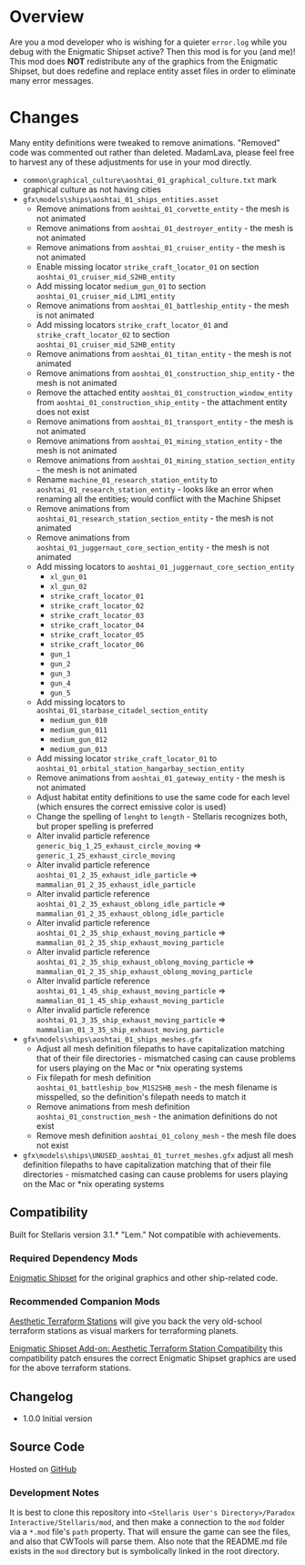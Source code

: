 # Overview

Are you a mod developer who is wishing for a quieter `error.log` while you debug with the Enigmatic Shipset active?  Then this mod is for you (and me)!  This mod does **NOT** redistribute any of the graphics from the Enigmatic Shipset, but does redefine and replace entity asset files in order to eliminate many error messages.

# Changes

Many entity definitions were tweaked to remove animations.  "Removed" code was commented out rather than deleted.  MadamLava, please feel free to harvest any of these adjustments for use in your mod directly.

* `common\graphical_culture\aoshtai_01_graphical_culture.txt` mark graphical culture as not having cities
* `gfx\models\ships\aoshtai_01_ships_entities.asset`
    * Remove animations from `aoshtai_01_corvette_entity` - the mesh is not animated
    * Remove animations from `aoshtai_01_destroyer_entity` - the mesh is not animated
    * Remove animations from `aoshtai_01_cruiser_entity` - the mesh is not animated
    * Enable missing locator `strike_craft_locator_01` on section `aoshtai_01_cruiser_mid_S2HB_entity`
    * Add missing locator `medium_gun_01` to section `aoshtai_01_cruiser_mid_L1M1_entity`
    * Remove animations from `aoshtai_01_battleship_entity` - the mesh is not animated
    * Add missing locators `strike_craft_locator_01` and `strike_craft_locator_02` to section `aoshtai_01_cruiser_mid_S2HB_entity`
    * Remove animations from `aoshtai_01_titan_entity` - the mesh is not animated
    * Remove animations from `aoshtai_01_construction_ship_entity` - the mesh is not animated
    * Remove the attached entity `aoshtai_01_construction_window_entity` from `aoshtai_01_construction_ship_entity` - the attachment entity does not exist
    * Remove animations from `aoshtai_01_transport_entity` - the mesh is not animated
    * Remove animations from `aoshtai_01_mining_station_entity` - the mesh is not animated
    * Remove animations from `aoshtai_01_mining_station_section_entity` - the mesh is not animated
    * Rename `machine_01_research_station_entity` to `aoshtai_01_research_station_entity` - looks like an error when renaming all the entities; would conflict with the Machine Shipset
    * Remove animations from `aoshtai_01_research_station_section_entity` - the mesh is not animated
    * Remove animations from `aoshtai_01_juggernaut_core_section_entity` - the mesh is not animated
    * Add missing locators to `aoshtai_01_juggernaut_core_section_entity`
        * `xl_gun_01`
        * `xl_gun_02`
        * `strike_craft_locator_01`
        * `strike_craft_locator_02`
        * `strike_craft_locator_03`
        * `strike_craft_locator_04`
        * `strike_craft_locator_05`
        * `strike_craft_locator_06`
        * `gun_1`
        * `gun_2`
        * `gun_3`
        * `gun_4`
        * `gun_5`
    * Add missing locators to `aoshtai_01_starbase_citadel_section_entity`
        * `medium_gun_010`
        * `medium_gun_011`
        * `medium_gun_012`
        * `medium_gun_013`
    * Add missing locator `strike_craft_locator_01` to `aoshtai_01_orbital_station_hangarbay_section_entity`
    * Remove animations from `aoshtai_01_gateway_entity` - the mesh is not animated
    * Adjust habitat entity definitions to use the same code for each level (which ensures the correct emissive color is used)
    * Change the spelling of `lenght` to `length` - Stellaris recognizes both, but proper spelling is preferred
    * Alter invalid particle reference `generic_big_1_25_exhaust_circle_moving` => `generic_1_25_exhaust_circle_moving`
    * Alter invalid particle reference `aoshtai_01_2_35_exhaust_idle_particle` => `mammalian_01_2_35_exhaust_idle_particle`
    * Alter invalid particle reference `aoshtai_01_2_35_exhaust_oblong_idle_particle` => `mammalian_01_2_35_exhaust_oblong_idle_particle`
    * Alter invalid particle reference `aoshtai_01_2_35_ship_exhaust_moving_particle` => `mammalian_01_2_35_ship_exhaust_moving_particle`
    * Alter invalid particle reference `aoshtai_01_2_35_ship_exhaust_oblong_moving_particle` => `mammalian_01_2_35_ship_exhaust_oblong_moving_particle`
    * Alter invalid particle reference `aoshtai_01_1_45_ship_exhaust_moving_particle` => `mammalian_01_1_45_ship_exhaust_moving_particle`
    * Alter invalid particle reference `aoshtai_01_3_35_ship_exhaust_moving_particle` => `mammalian_01_3_35_ship_exhaust_moving_particle`
* `gfx\models\ships\aoshtai_01_ships_meshes.gfx`
    * Adjust all mesh definition filepaths to have capitalization matching that of their file directories - mismatched casing can cause problems for users playing on the Mac or *nix operating systems
    * Fix filepath for mesh definition `aoshtai_01_battleship_bow_M1S2SHB_mesh` - the mesh filename is misspelled, so the definition's filepath needs to match it
    * Remove animations from mesh definition `aoshtai_01_construction_mesh` - the animation definitions do not exist
    * Remove mesh definition `aoshtai_01_colony_mesh` - the mesh file does not exist
* `gfx\models\ships\UNUSED_aoshtai_01_turret_meshes.gfx` adjust all mesh definition filepaths to have capitalization matching that of their file directories - mismatched casing can cause problems for users playing on the Mac or *nix operating systems

## Compatibility

Built for Stellaris version 3.1.\* "Lem."  Not compatible with achievements.

### Required Dependency Mods

[Enigmatic Shipset](https://steamcommunity.com/sharedfiles/filedetails/?id=) for the original graphics and other ship-related code.

### Recommended Companion Mods

[Aesthetic Terraform Stations](https://steamcommunity.com/sharedfiles/filedetails/?id=2622411084) will give you back the very old-school terraform stations as visual markers for terraforming planets.

[Enigmatic Shipset Add-on: Aesthetic Terraform Station Compatibility](https://steamcommunity.com/sharedfiles/filedetails/?id=) this compatibility patch ensures the correct Enigmatic Shipset graphics are used for the above terraform stations.

## Changelog

* 1.0.0 Initial version

## Source Code

Hosted on [GitHub](https://github.com/corsairmarks/enigmatic_shipset_no_error_logs)

### Development Notes

It is best to clone this repository into `<Stellaris User's Directory>/Paradox Interactive/Stellaris/mod`, and then make a connection to the `mod` folder via a `*.mod` file's `path` property.  That will ensure the game can see the files, and also that CWTools will parse them.  Also note that the README.md file exists in the `mod` directory but is symbolically linked in the root directory.
